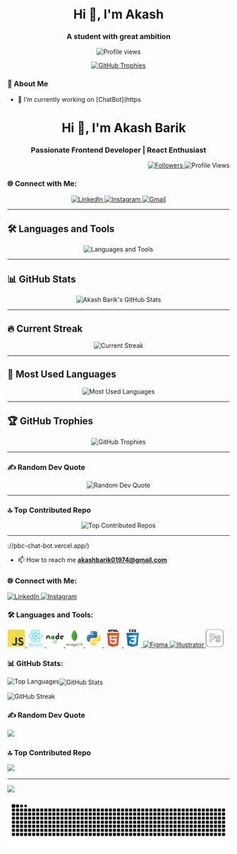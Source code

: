 <h1 align="center">Hi 👋, I'm Akash</h1>
<h3 align="center">A student with great ambition</h3>

<p align="center"> 
  <img src="https://komarev.com/ghpvc/?username=akash01974&label=Profile%20views&color=181a1b&style=flat" alt="Profile views" />
</p>

<p align="center"> 
  <a href="https://github.com/ryo-ma/github-profile-trophy" target="_blank">
    <img src="https://github-profile-trophy.vercel.app/?username=akash01974&theme=onestar&no-frame=false&no-bg=true&margin-w=4" alt="GitHub Trophies" />
  </a>
</p>

### 🚀 About Me
- 🔭 I’m currently working on [ChatBot](https<h1 align="center">Hi 👋, I'm Akash Barik</h1>  
<h3 align="center">Passionate Frontend Developer | React Enthusiast</h3>  

<p align="right">   
  <a href="https://github.com/akash01974?tab=followers">  
    <img src="https://img.shields.io/github/followers/akash01974?color=green&logo=github&style=flat" alt="Followers" />  
  </a>  
  <img src="https://komarev.com/ghpvc/?username=akash01974&label=Profile%20Views&color=blue&style=flat" alt="Profile Views" />   
</p>  


### 🌐 Connect with Me:  
<p align="center">  
  <a href="https://www.linkedin.com/in/akash-barik-06245634a/" target="_blank">  
    <img src="https://raw.githubusercontent.com/rahuldkjain/github-profile-readme-generator/master/src/images/icons/Social/linked-in-alt.svg" alt="LinkedIn" height="30" width="40" />  
  </a>  
  <a href="https://instagram.com/akash.barik001" target="_blank">  
    <img src="https://raw.githubusercontent.com/rahuldkjain/github-profile-readme-generator/master/src/images/icons/Social/instagram.svg" alt="Instagram" height="30" width="40" />  
  </a>  
  <a href="mailto:akashbarik@example.com" target="_blank">  
    <img src="https://www.vectorlogo.zone/logos/gmail/gmail-icon.svg" alt="Gmail" height="30" width="40" />  
  </a>  
</p>

---

## 🛠️ Languages and Tools  
<p align="center">  
  <img src="https://skillicons.dev/icons?i=js,react,nodejs,html,css,figma,ps,ai" alt="Languages and Tools" />  
</p>  

---

## 📊 GitHub Stats  
<p align="center">
  <img src="https://github-readme-stats.vercel.app/api?username=akash01974&theme=dark&hide_border=false&include_all_commits=false&count_private=false" alt="Akash Barik's GitHub Stats" width="48%" />  
</p>

---

## 🔥 Current Streak  
<p align="center">
  <img src="https://nirzak-streak-stats.vercel.app/?user=akash01974&theme=dark&hide_border=false" alt="Current Streak" width="48%" />  
</p>

---

## 🎯 Most Used Languages  
<p align="center">
  <img src="https://github-readme-stats.vercel.app/api/top-langs/?username=akash01974&theme=dark&hide_border=false&include_all_commits=false&count_private=false&layout=compact" alt="Most Used Languages" />
</p>

---

## 🏆 GitHub Trophies  
<p align="center">  
  <img src="https://github-profile-trophy.vercel.app/?username=akash01974&theme=dark&no-frame=false&no-bg=true&margin-w=4" alt="GitHub Trophies" />  
</p>  

---

### ✍️ Random Dev Quote  
<p align="center">  
  <img src="https://quotes-github-readme.vercel.app/api?type=horizontal&theme=dark" alt="Random Dev Quote" />  
</p>  

---

### 🔝 Top Contributed Repo  
<p align="center">  
  <img src="https://github-contributor-stats.vercel.app/api?username=akash01974&limit=5&theme=dark&combine_all_yearly_contributions=true" alt="Top Contributed Repos" />  
</p>  

---

<!-- Proudly created with GPRM ( https://gprm.itsvg.in ) -->
://pbc-chat-bot.vercel.app/)
- 📫 How to reach me **akashbarik01974@gmail.com**

### 🌐 Connect with Me:
<p align="left">
  <a href="https://www.linkedin.com/in/akash-barik-06245634a/" target="_blank">
    <img src="https://raw.githubusercontent.com/rahuldkjain/github-profile-readme-generator/master/src/images/icons/Social/linked-in-alt.svg" alt="LinkedIn" height="30" width="40" />
  </a>
  <a href="https://instagram.com/akash.barik001" target="_blank">
    <img src="https://raw.githubusercontent.com/rahuldkjain/github-profile-readme-generator/master/src/images/icons/Social/instagram.svg" alt="Instagram" height="30" width="40" />
  </a>
</p>

### 🛠️ Languages and Tools:
<p align="left">  
  <a href="https://developer.mozilla.org/en-US/docs/Web/JavaScript" target="_blank"> 
    <img src="https://raw.githubusercontent.com/devicons/devicon/master/icons/javascript/javascript-original.svg" alt="JavaScript" width="40" height="40" /> 
  </a> 
  <a href="https://reactjs.org/" target="_blank"> 
    <img src="https://raw.githubusercontent.com/devicons/devicon/master/icons/react/react-original-wordmark.svg" alt="React" width="40" height="40" /> 
  </a> 
  <a href="https://nodejs.org" target="_blank"> 
    <img src="https://raw.githubusercontent.com/devicons/devicon/master/icons/nodejs/nodejs-original-wordmark.svg" alt="Node.js" width="40" height="40" /> 
  </a> 
  <a href="https://www.mongodb.com/" target="_blank"> 
    <img src="https://raw.githubusercontent.com/devicons/devicon/master/icons/mongodb/mongodb-original-wordmark.svg" alt="MongoDB" width="40" height="40" /> 
  </a> 
  <a href="https://www.python.org" target="_blank"> 
    <img src="https://raw.githubusercontent.com/devicons/devicon/master/icons/python/python-original.svg" alt="Python" width="40" height="40" /> 
  </a> 
  <a href="https://www.w3.org/html/" target="_blank"> 
    <img src="https://raw.githubusercontent.com/devicons/devicon/master/icons/html5/html5-original-wordmark.svg" alt="HTML5" width="40" height="40" /> 
  </a> 
  <a href="https://www.w3schools.com/css/" target="_blank"> 
    <img src="https://raw.githubusercontent.com/devicons/devicon/master/icons/css3/css3-original-wordmark.svg" alt="CSS3" width="40" height="40" /> 
  </a> 
  <a href="https://www.figma.com/" target="_blank"> 
    <img src="https://www.vectorlogo.zone/logos/figma/figma-icon.svg" alt="Figma" width="40" height="40" /> 
  </a> 
  <a href="https://www.adobe.com/in/products/illustrator.html" target="_blank"> 
    <img src="https://www.vectorlogo.zone/logos/adobe_illustrator/adobe_illustrator-icon.svg" alt="Illustrator" width="40" height="40" /> 
  </a> 
  <a href="https://www.photoshop.com/en" target="_blank"> 
    <img src="https://raw.githubusercontent.com/devicons/devicon/master/icons/photoshop/photoshop-line.svg" alt="Photoshop" width="40" height="40" /> 
  </a> 
</p>

### 📊 GitHub Stats:
<p>
  <img align="left" src="https://github-readme-stats.vercel.app/api/top-langs?username=akash01974&show_icons=true&theme=dark&layout=compact" alt="Top Languages" />
</p>

<p>
  <img align="center" src="https://github-readme-stats.vercel.app/api?username=akash01974&show_icons=true&theme=dark&hide_border=false&include_all_commits=true&count_private=false" alt="GitHub Stats" />
</p>

<p>
  <img align="center" src="https://nirzak-streak-stats.vercel.app/?user=akash01974&theme=dark&hide_border=false" alt="GitHub Streak" />
</p>

### ✍️ Random Dev Quote
![](https://quotes-github-readme.vercel.app/api?type=horizontal&theme=dark)

### 🔝 Top Contributed Repo
![](https://github-contributor-stats.vercel.app/api?username=akash01974&limit=5&theme=dark&combine_all_yearly_contributions=true)

---
[![](https://visitcount.itsvg.in/api?id=akash01974&icon=0&color=9)](https://visitcount.itsvg.in)

<picture>  
    <source media="(prefers-color-scheme: dark)" srcset="https://raw.githubusercontent.com/akash01974/akash01974/output/github-snake-dark.svg" />  
    <source media="(prefers-color-scheme: light)" srcset="https://raw.githubusercontent.com/akash01974/akash01974/output/github-snake.svg" />  
    <img alt="github-snake" src="https://raw.githubusercontent.com/akash01974/akash01974/output/github-snake.svg" />  
</picture>

